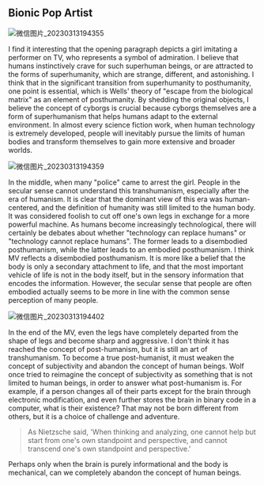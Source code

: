 ## Bionic Pop Artist
![微信图片_20230313194355](https://user-images.githubusercontent.com/119876408/224815429-39819679-15f6-4a31-976c-4ee7ab6f3367.png)

I find it interesting that the opening paragraph depicts a girl imitating a performer on TV, who represents a symbol of admiration. I believe that humans instinctively crave for such superhuman beings, or are attracted to the forms of superhumanity, which are strange, different, and astonishing. I think that in the significant transition from superhumanity to posthumanity, one point is essential, which is Wells' theory of "escape from the biological matrix" as an element of posthumanity. By shedding the original objects, I believe the concept of cyborgs is crucial because cyborgs themselves are a form of superhumanism that helps humans adapt to the external environment. In almost every science fiction work, when human technology is extremely developed, people will inevitably pursue the limits of human bodies and transform themselves to gain more extensive and broader worlds.

![微信图片_20230313194359](https://user-images.githubusercontent.com/119876408/224815458-866ca540-9159-49b2-bef7-26aa2876bba1.png)

In the middle, when many "police" came to arrest the girl. People in the secular sense cannot understand this transhumanism, especially after the era of humanism. It is clear that the dominant view of this era was human-centered, and the definition of humanity was still limited to the human body. It was considered foolish to cut off one's own legs in exchange for a more powerful machine. As humans become increasingly technological, there will certainly be debates about whether "technology can replace humans" or "technology cannot replace humans". The former leads to a disembodied posthumanism, while the latter leads to an embodied posthumanism. I think MV reflects a disembodied posthumanism. It is more like a belief that the body is only a secondary attachment to life, and that the most important vehicle of life is not in the body itself, but in the sensory information that encodes the information. However, the secular sense that people are often embodied actually seems to be more in line with the common sense perception of many people.

![微信图片_20230313194402](https://user-images.githubusercontent.com/119876408/224815612-3763e85f-25e2-4c0c-90b7-71fba21fdf72.png)

In the end of the MV, even the legs have completely departed from the shape of legs and become sharp and aggressive. I don't think it has reached the concept of post-humanism, but it is still an art of transhumanism. To become a true post-humanist, it must weaken the concept of subjectivity and abandon the concept of human beings. Wolf once tried to reimagine the concept of subjectivity as something that is not limited to human beings, in order to answer what post-humanism is. For example, if a person changes all of their parts except for the brain through electronic modification, and even further stores the brain in binary code in a computer, what is their existence? That may not be born different from others, but it is a choice of challenge and adventure. 
> As Nietzsche said, 'When thinking and analyzing, one cannot help but start from one's own standpoint and perspective, and cannot transcend one's own standpoint and perspective.' 

Perhaps only when the brain is purely informational and the body is mechanical, can we completely abandon the concept of human beings.
